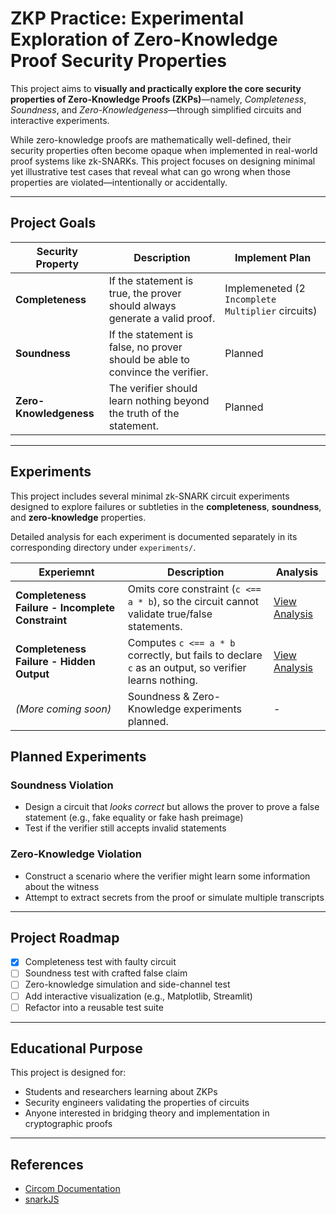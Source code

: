 # ZKP Practice: Experimental Exploration of Zero-Knowledge Proof Security Properties

This project aims to **visually and practically explore the core security properties of Zero-Knowledge Proofs (ZKPs)**—namely, *Completeness*, *Soundness*, and *Zero-Knowledgeness*—through simplified circuits and interactive experiments.

While zero-knowledge proofs are mathematically well-defined, their security properties often become opaque when implemented in real-world proof systems like zk-SNARKs. This project focuses on designing minimal yet illustrative test cases that reveal what can go wrong when those properties are violated—intentionally or accidentally.

--- 

## Project Goals

| Security Property | Description | Implement Plan|
|---|---|--------|
|**Completeness** | If the statement is true, the prover should always generate a valid proof. | Implemeneted (2 `Incomplete Multiplier` circuits)|
|**Soundness** | If the statement is false, no prover should be able to convince the verifier. | Planned|
|**Zero-Knowledgeness** | The verifier should learn nothing beyond the truth of the statement. | Planned|

---

##  Experiments 

This project includes several minimal zk-SNARK circuit experiments designed to explore failures or subtleties in the **completeness**, **soundness**, and **zero-knowledge** properties.

Detailed analysis for each experiment is documented separately in its corresponding directory under `experiments/`.

|Experiemnt | Description | Analysis|
|----|----|-----|
|**Completeness Failure - Incomplete Constraint**| Omits core constraint (`c <== a * b`), so the circuit cannot validate true/false statements.| [View Analysis](https://github.com/Jaehun-Kim-Brian/zkp-practice/blob/main/experiments/completeness-failure/1-no-constraints/analysis.md)|
|**Completeness Failure - Hidden Output**| Computes `c <== a * b` correctly, but fails to declare `c` as an output, so verifier learns nothing.| [View Analysis](https://github.com/Jaehun-Kim-Brian/zkp-practice/blob/main/experiments/completeness-failure/2-no-output/analysis.md)|
|*(More coming soon)*| Soundness & Zero-Knowledge experiments planned. | -|


## Planned Experiments

### Soundness Violation
- Design a circuit that *looks correct* but allows the prover to prove a false statement (e.g., fake equality or fake hash preimage)
- Test if the verifier still accepts invalid statements

### Zero-Knowledge Violation
- Construct a scenario where the verifier might learn some information about the witness
- Attempt to extract secrets from the proof or simulate multiple transcripts

---

## Project Roadmap

- [x] Completeness test with faulty circuit 
- [ ] Soundness test with crafted false claim
- [ ] Zero-knowledge simulation and side-channel test
- [ ] Add interactive visualization (e.g., Matplotlib, Streamlit)
- [ ] Refactor into a reusable test suite

---

## Educational Purpose

This project is designed for:
- Students and researchers learning about ZKPs
- Security engineers validating the properties of circuits
- Anyone interested in bridging theory and implementation in cryptographic proofs

---

## References 
- [Circom Documentation](https://docs.circom.io)
- [snarkJS](https://github.com/iden3/snarkjs)
